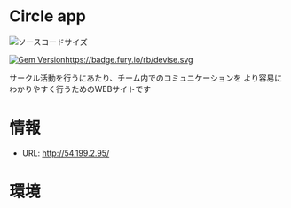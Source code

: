# Circle app

![ソースコードサイズ](https://img.shields.io/github/languages/code-size/anakin1359/TEST-README)

[![Gem Version](https://badge.fury.io/rb/devise.svg)](https://badge.fury.io/rb/devise)https://badge.fury.io/rb/devise.svg



サークル活動を行うにあたり、チーム内でのコミュニケーションを
より容易にわかりやすく行うためのWEBサイトです

# 情報

* URL: http://54.199.2.95/


# 環境
